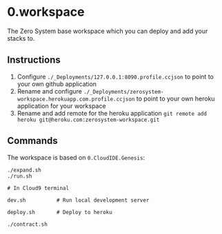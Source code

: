 0.workspace
===========

The Zero System base workspace which you can deploy and add your stacks to.


Instructions
------------

  1. Configure `./_Deployments/127.0.0.1:8090.profile.ccjson` to point to your own github application
  2. Rename and configure `./_Deployments/zerosystem-workspace.herokuapp.com.profile.ccjson` to point to your own heroku application for your workspace
  3. Rename and add remote for the heroku application `git remote add heroku git@heroku.com:zerosystem-workspace.git`


Commands
--------

The workspace is based on `0.CloudIDE.Genesis`:

	./expand.sh
	./run.sh
	
	# In Cloud9 terminal
	
	dev.sh          # Run local development server

	deploy.sh       # Deploy to heroku
	
	./contract.sh


